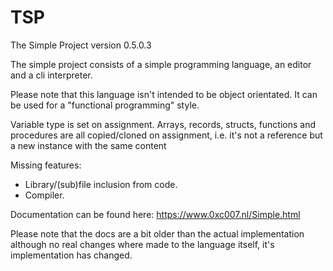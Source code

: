 # TSP
The Simple Project version 0.5.0.3

The simple project consists of a simple programming language, an editor and a cli interpreter.

Please note that this language isn't intended to be object orientated.
It can be used for a "functional programming" style.

Variable type is set on assignment.
Arrays, records, structs, functions and procedures are all copied/cloned on assignment, i.e. it's not a reference but a new instance with the same content

Missing features:
- Library/(sub)file inclusion from code.
- Compiler.

Documentation can be found here:
https://www.0xc007.nl/Simple.html

Please note that the docs are a bit older than the actual implementation although no real 
changes where made to the language itself, it's implementation has changed.

